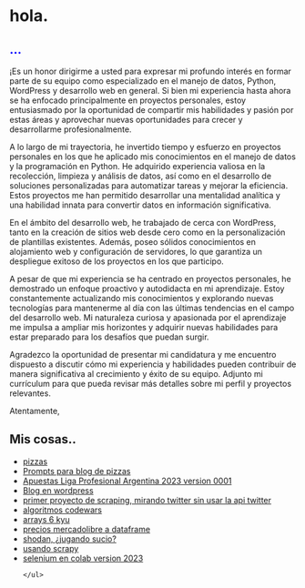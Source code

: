 <!DOCTYPE html>
<html>
<body>
	<h1>hola.</h1>
	<h2 style="color: blue">...</h2>
<p>¡Es un honor dirigirme a usted para expresar mi profundo interés en formar parte de su equipo como especializado en el manejo de datos, Python, WordPress y desarrollo web en general. Si bien mi experiencia hasta ahora se ha enfocado principalmente en proyectos personales, estoy entusiasmado por la oportunidad de compartir mis habilidades y pasión por estas áreas y aprovechar nuevas oportunidades para crecer y desarrollarme profesionalmente.</p>

<p>A lo largo de mi trayectoria, he invertido tiempo y esfuerzo en proyectos personales en los que he aplicado mis conocimientos en el manejo de datos y la programación en Python. He adquirido experiencia valiosa en la recolección, limpieza y análisis de datos, así como en el desarrollo de soluciones personalizadas para automatizar tareas y mejorar la eficiencia. Estos proyectos me han permitido desarrollar una mentalidad analítica y una habilidad innata para convertir datos en información significativa.</p>

<p>En el ámbito del desarrollo web, he trabajado de cerca con WordPress, tanto en la creación de sitios web desde cero como en la personalización de plantillas existentes. Además, poseo sólidos conocimientos en alojamiento web y configuración de servidores, lo que garantiza un despliegue exitoso de los proyectos en los que participo.</p>

<p>A pesar de que mi experiencia se ha centrado en proyectos personales, he demostrado un enfoque proactivo y autodidacta en mi aprendizaje. Estoy constantemente actualizando mis conocimientos y explorando nuevas tecnologías para mantenerme al día con las últimas tendencias en el campo del desarrollo web. Mi naturaleza curiosa y apasionada por el aprendizaje me impulsa a ampliar mis horizontes y adquirir nuevas habilidades para estar preparado para los desafíos que puedan surgir.</p>

<p>Agradezco la oportunidad de presentar mi candidatura y me encuentro dispuesto a discutir cómo mi experiencia y habilidades pueden contribuir de manera significativa al crecimiento y éxito de su equipo. Adjunto mi currículum para que pueda revisar más detalles sobre mi perfil y proyectos relevantes.</p>

<p>Atentamente,</p>

<h2>Mis cosas..</h2>
	<ul>
		<li><a href="https://www.xaldoxxx.com.ar/calafatepizzas">pizzas</a></li>
		<li><a href="https://github.com/xaldoxxx/BlockDeNotas/blob/main/pizzasPrompt.ipynb">Prompts para blog de pizzas</a></li>		
		<li><a href="https://github.com/xaldoxxx/BlockDeNotas/blob/main/apuestas002.ipynb">Apuestas Liga Profesional Argentina 2023 version 0001 </a></li>		
		<li><a href="https://pizzas.xaldoxxx.com.ar/">Blog en wordpress </a></li>
		<li><a href="https://github.com/xaldoxxx/BlockDeNotas/blob/main/snscrape.ipynb">primer proyecto de scraping, mirando twitter sin usar la api twitter</a></li>
		<li><a href="https://github.com/xaldoxxx/BlockDeNotas/blob/main/codewars.ipynb">algoritmos codewars</a></li>
		<li><a href="https://github.com/xaldoxxx/BlockDeNotas/blob/main/arrays6kyu.ipynb">arrays 6 kyu</a></li>
		<li><a href="https://github.com/xaldoxxx/BlockDeNotas/blob/main/mlibre_csv.ipynb">precios mercadolibre a dataframe</a></li>
		<li><a href="https://github.com/xaldoxxx/BlockDeNotas/blob/main/shodanColab.ipynb">shodan, ¿jugando sucio?</a></li>
		<li><a href="https://github.com/xaldoxxx/BlockDeNotas/blob/main/scraPY002.ipynb">usando scrapy</a></li>
		<li><a href="https://github.com/xaldoxxx/BlockDeNotas/blob/main/selenium.ipynb">selenium en colab version 2023</a></li>
		
	</ul>
</body>
</html>
